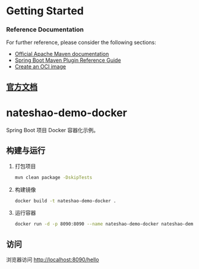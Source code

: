 # Getting Started

### Reference Documentation
For further reference, please consider the following sections:

* [Official Apache Maven documentation](https://maven.apache.org/guides/index.html)
* [Spring Boot Maven Plugin Reference Guide](https://docs.spring.io/spring-boot/docs/2.4.1/maven-plugin/reference/html/)
* [Create an OCI image](https://docs.spring.io/spring-boot/docs/2.4.1/maven-plugin/reference/html/#build-image)


## [官方文档](https://www.diboot.com/guide/diboot-devtools/%E5%BC%80%E5%A7%8B%E4%BD%BF%E7%94%A8.html#_2-%E5%BC%95%E5%85%A5%E4%BE%9D%E8%B5%96)

# nateshao-demo-docker

Spring Boot 项目 Docker 容器化示例。

## 构建与运行

1. 打包项目
   ```bash
   mvn clean package -DskipTests
   ```
2. 构建镜像
   ```bash
   docker build -t nateshao-demo-docker .
   ```
3. 运行容器
   ```bash
   docker run -d -p 8090:8090 --name nateshao-demo-docker nateshao-demo-docker
   ```

## 访问

浏览器访问 [http://localhost:8090/hello](http://localhost:8090/hello)
